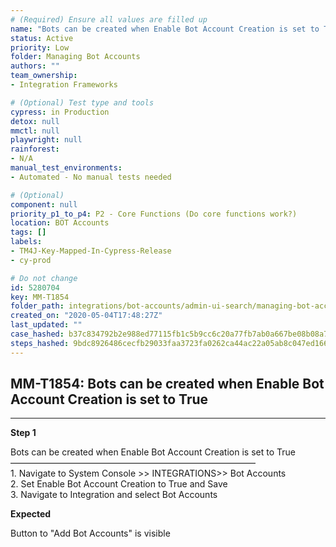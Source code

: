 ```yaml
---
# (Required) Ensure all values are filled up
name: "Bots can be created when Enable Bot Account Creation is set to True"
status: Active
priority: Low
folder: Managing Bot Accounts
authors: ""
team_ownership: 
- Integration Frameworks

# (Optional) Test type and tools
cypress: in Production
detox: null
mmctl: null
playwright: null
rainforest: 
- N/A
manual_test_environments: 
- Automated - No manual tests needed

# (Optional)
component: null
priority_p1_to_p4: P2 - Core Functions (Do core functions work?)
location: BOT Accounts
tags: []
labels: 
- TM4J-Key-Mapped-In-Cypress-Release
- cy-prod

# Do not change
id: 5280704
key: MM-T1854
folder_path: integrations/bot-accounts/admin-ui-search/managing-bot-accounts
created_on: "2020-05-04T17:48:27Z"
last_updated: ""
case_hashed: b37c834792b2e988ed77115fb1c5b9cc6c20a77fb7ab0a667be08b08a77459eb6ffaa720a9c17dffdf0fbce7bffd2943
steps_hashed: 9bdc8926486cecfb29033faa3723fa0262ca44ac22a05ab8c047ed166933932fc9f0abbacb14fb2624bc97ee2642a5ae
---
```


## MM-T1854: Bots can be created when Enable Bot Account Creation is set to True

---

**Step 1**

Bots can be created when Enable Bot Account Creation is set to True\
————————————————————————————\
1\. Navigate to System Console >> INTEGRATIONS>> Bot Accounts\
2\. Set Enable Bot Account Creation to True and Save\
3\. Navigate to Integration and select Bot Accounts

**Expected**

Button to "Add Bot Accounts" is visible
